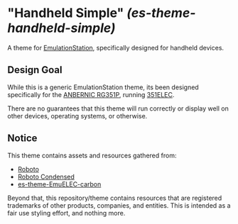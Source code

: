 # "Handheld Simple" _(es-theme-handheld-simple)_

A theme for [EmulationStation](https://emulationstation.org/), specifically
designed for handheld devices.


## Design Goal

While this is a generic EmulationStation theme, its been designed specifically
for the [ANBERNIC RG351P](https://www.anbernic.com/engappliance_sel_one?eng_ApplianceVo.eac_id=53),
running [351ELEC](https://github.com/fewtarius/351ELEC).

There are no guarantees that this theme will run correctly or display well on
other devices, operating systems, or otherwise.


## Notice

This theme contains assets and resources gathered from:

 - [Roboto](https://fonts.google.com/specimen/Roboto)
 - [Roboto Condensed](https://fonts.google.com/specimen/Roboto+Condensed)
 - [es-theme-EmuELEC-carbon](https://github.com/EmuELEC/es-theme-EmuELEC-carbon)

Beyond that, this repository/theme contains resources that are registered
trademarks of other products, companies, and entities. This is intended as a
fair use styling effort, and nothing more.
